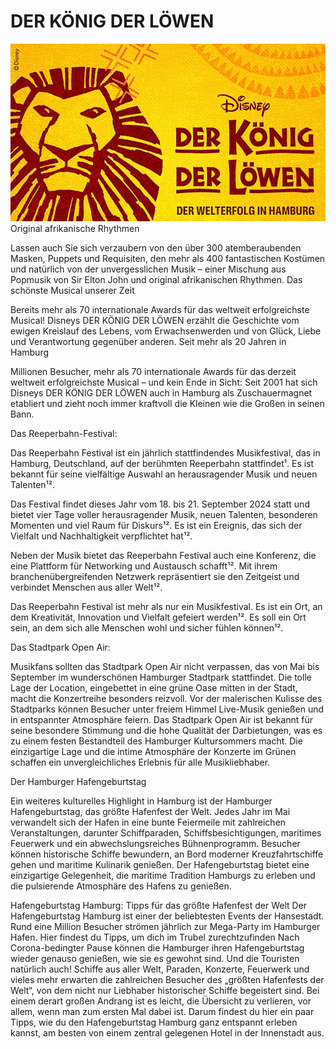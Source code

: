 # DER KÖNIG DER LÖWEN
![bild-koenig-der-loewen-2022.jpg](..%2Fimages%2Fbild-koenig-der-loewen-2022.jpg)
Original afrikanische Rhythmen

Lassen auch Sie sich verzaubern von den über 300 atemberaubenden Masken, Puppets und Requisiten, den mehr als 400 fantastischen Kostümen und natürlich von der unvergesslichen Musik – einer Mischung aus Popmusik von Sir Elton John und original afrikanischen Rhythmen.
Das schönste Musical unserer Zeit

Bereits mehr als 70 internationale Awards für das weltweit erfolgreichste Musical! Disneys DER KÖNIG DER LÖWEN erzählt die Geschichte vom ewigen Kreislauf des Lebens, vom Erwachsenwerden und von Glück, Liebe und Verantwortung gegenüber anderen.
Seit mehr als 20 Jahren in Hamburg

Millionen Besucher, mehr als 70 internationale Awards für das derzeit weltweit erfolgreichste Musical – und kein Ende in Sicht: Seit 2001 hat sich Disneys DER KÖNIG DER LÖWEN auch in Hamburg als Zuschauermagnet etabliert und zieht noch immer kraftvoll die Kleinen wie die Großen in seinen Bann.

Das Reeperbahn-Festival:

Das Reeperbahn Festival ist ein jährlich stattfindendes Musikfestival, das in Hamburg, Deutschland, auf der berühmten Reeperbahn stattfindet¹. Es ist bekannt für seine vielfältige Auswahl an herausragender Musik und neuen Talenten¹².

Das Festival findet dieses Jahr vom 18. bis 21. September 2024 statt und bietet vier Tage voller herausragender Musik, neuen Talenten, besonderen Momenten und viel Raum für Diskurs¹². Es ist ein Ereignis, das sich der Vielfalt und Nachhaltigkeit verpflichtet hat¹².

Neben der Musik bietet das Reeperbahn Festival auch eine Konferenz, die eine Plattform für Networking und Austausch schafft¹². Mit ihrem branchenübergreifenden Netzwerk repräsentiert sie den Zeitgeist und verbindet Menschen aus aller Welt¹².

Das Reeperbahn Festival ist mehr als nur ein Musikfestival. Es ist ein Ort, an dem Kreativität, Innovation und Vielfalt gefeiert werden¹². Es soll ein Ort sein, an dem sich alle Menschen wohl und sicher fühlen können¹².

Das Stadtpark Open Air:

Musikfans sollten das Stadtpark Open Air nicht verpassen, das von Mai bis September im wunderschönen Hamburger Stadtpark stattfindet. Die tolle Lage der Location, eingebettet in eine grüne Oase mitten in der Stadt, macht die Konzertreihe besonders reizvoll. Vor der malerischen Kulisse des Stadtparks können Besucher unter freiem Himmel Live-Musik genießen und in entspannter Atmosphäre feiern. Das Stadtpark Open Air ist bekannt für seine besondere Stimmung und die hohe Qualität der Darbietungen, was es zu einem festen Bestandteil des Hamburger Kultursommers macht. Die einzigartige Lage und die intime Atmosphäre der Konzerte im Grünen schaffen ein unvergleichliches Erlebnis für alle Musikliebhaber.

Der Hamburger Hafengeburtstag

Ein weiteres kulturelles Highlight in Hamburg ist der Hamburger Hafengeburtstag, das größte Hafenfest der Welt. Jedes Jahr im Mai verwandelt sich der Hafen in eine bunte Feiermeile mit zahlreichen Veranstaltungen, darunter Schiffparaden, Schiffsbesichtigungen, maritimes Feuerwerk und ein abwechslungsreiches Bühnenprogramm. Besucher können historische Schiffe bewundern, an Bord moderner Kreuzfahrtschiffe gehen und maritime Kulinarik genießen. Der Hafengeburtstag bietet eine einzigartige Gelegenheit, die maritime Tradition Hamburgs zu erleben und die pulsierende Atmosphäre des Hafens zu genießen.

Hafengeburtstag Hamburg: Tipps für das größte Hafenfest der Welt
Der Hafengeburtstag Hamburg ist einer der beliebtesten Events der Hansestadt. Rund eine Million Besucher strömen jährlich zur Mega-Party im Hamburger Hafen. Hier findest du Tipps, um dich im Trubel zurechtzufinden
Nach Corona-bedingter Pause können die Hamburger ihren Hafengeburtstag wieder genauso genießen, wie sie es gewohnt sind. Und die Touristen natürlich auch! Schiffe aus aller Welt, Paraden, Konzerte, Feuerwerk und vieles mehr erwarten die zahlreichen Besucher des „größten Hafenfests der Welt“, von dem nicht nur Liebhaber historischer Schiffe begeistert sind. Bei einem derart großen Andrang ist es leicht, die Übersicht zu verlieren, vor allem, wenn man zum ersten Mal dabei ist. Darum findest du hier ein paar Tipps, wie du den Hafengeburtstag Hamburg ganz entspannt erleben kannst, am besten von einem zentral gelegenen Hotel in der Innenstadt aus. 